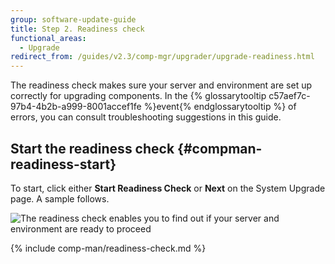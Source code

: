 ```yaml
---
group: software-update-guide
title: Step 2. Readiness check
functional_areas:
  - Upgrade
redirect_from: /guides/v2.3/comp-mgr/upgrader/upgrade-readiness.html
---
```


The readiness check makes sure your server and environment are set up correctly for upgrading components. In the {% glossarytooltip c57aef7c-97b4-4b2b-a999-8001accef1fe %}event{% endglossarytooltip %} of errors, you can consult troubleshooting suggestions in this guide.

## Start the readiness check {#compman-readiness-start}

To start, click either **Start Readiness Check** or **Next** on the System Upgrade page. A sample follows.

![The readiness check enables you to find out if your server and environment are ready to proceed]({{site.baseurl}}/static/images/upgr_readiness.png)

{% include comp-man/readiness-check.md %}

